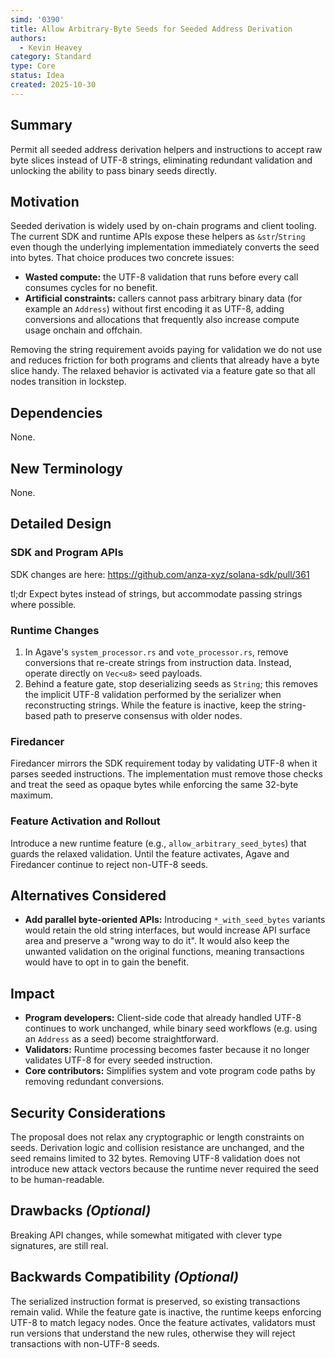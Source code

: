 ```yaml
---
simd: '0390'
title: Allow Arbitrary-Byte Seeds for Seeded Address Derivation
authors:
  - Kevin Heavey
category: Standard
type: Core
status: Idea
created: 2025-10-30
---
```


## Summary

Permit all seeded address derivation helpers and instructions to accept raw
byte slices instead of UTF-8 strings, eliminating redundant validation and
unlocking the ability to pass binary seeds directly.

## Motivation

Seeded derivation is widely used by on-chain programs and client tooling. The
current SDK and runtime APIs expose these helpers as `&str`/`String` even though
the underlying implementation immediately converts the seed into bytes. That
choice produces two concrete issues:

- **Wasted compute:** the UTF-8 validation that runs before every call consumes
  cycles for no benefit.
- **Artificial constraints:** callers cannot pass arbitrary binary data (for
  example an `Address`) without first encoding it as UTF-8, adding conversions and
  allocations that frequently also increase compute usage onchain and offchain.

Removing the string requirement avoids paying for validation we do not use and
reduces friction for both programs and clients that already have a byte slice
handy. The relaxed behavior is activated via a feature gate so that all nodes
transition in lockstep.

## Dependencies

None.

## New Terminology

None.

## Detailed Design

### SDK and Program APIs

SDK changes are here: https://github.com/anza-xyz/solana-sdk/pull/361

tl;dr Expect bytes instead of strings, but accommodate passing strings where possible.

### Runtime Changes

1. In Agave's `system_processor.rs` and `vote_processor.rs`, remove conversions
   that re-create strings from instruction data. Instead, operate directly on
   `Vec<u8>` seed payloads.
2. Behind a feature gate, stop deserializing seeds as `String`; this removes the
   implicit UTF-8 validation performed by the serializer when reconstructing
   strings. While the feature is inactive, keep the string-based path to preserve
   consensus with older nodes.

### Firedancer

Firedancer mirrors the SDK requirement today by validating UTF-8 when it parses
seeded instructions. The implementation must remove those checks and treat the
seed as opaque bytes while enforcing the same 32-byte maximum.

### Feature Activation and Rollout

Introduce a new runtime feature (e.g., `allow_arbitrary_seed_bytes`) that guards
the relaxed validation. Until the feature activates, Agave and Firedancer
continue to reject non-UTF-8 seeds.

## Alternatives Considered

- **Add parallel byte-oriented APIs:** Introducing `*_with_seed_bytes`
  variants would retain the old string interfaces, but would increase
  API surface area and preserve a "wrong way to do it".
  It would also keep the unwanted validation on the original functions,
  meaning transactions would have to opt in to gain the benefit.

## Impact

- **Program developers:** Client-side code that already handled UTF-8 continues to
  work unchanged, while binary seed workflows (e.g. using an `Address` as a seed)
  become straightforward.
- **Validators:** Runtime processing becomes faster because it no
  longer validates UTF-8 for every seeded instruction.
- **Core contributors:** Simplifies system and vote program code paths by
  removing redundant conversions.

## Security Considerations

The proposal does not relax any cryptographic or length constraints on seeds.
Derivation logic and collision resistance are unchanged, and the seed remains
limited to 32 bytes. Removing UTF-8 validation does not introduce new attack
vectors because the runtime never required the seed to be human-readable.

## Drawbacks *(Optional)*

Breaking API changes, while somewhat mitigated with clever
type signatures, are still real.

## Backwards Compatibility *(Optional)*

The serialized instruction format is preserved, so existing transactions remain
valid. While the feature gate is inactive, the runtime keeps enforcing UTF-8 to
match legacy nodes. Once the feature activates, validators must run versions
that understand the new rules, otherwise they will reject transactions with
non-UTF-8 seeds.
